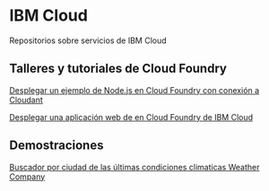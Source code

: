 # IBM Cloud 
Repositorios sobre servicios de IBM Cloud

## Talleres y tutoriales de Cloud Foundry

[Desplegar un ejemplo de Node.js en Cloud Foundry con conexión a Cloudant](https://github.com/afforeroc/nodejs-cloudant-cf)

[Desplegar una aplicación web de en Cloud Foundry de IBM Cloud](https://github.com/afforeroc/deploy-web-app-cf-ibm-cloud)

## Demostraciones

[Buscador por ciudad de las últimas condiciones climaticas Weather Company](https://github.com/afforeroc/weather-channel-last-24hrs)

